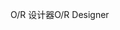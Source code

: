 <span data-ttu-id="ec90a-101">O/R 设计器</span><span class="sxs-lookup"><span data-stu-id="ec90a-101">O/R Designer</span></span>